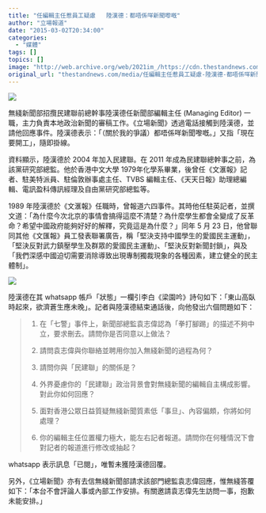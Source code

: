 ```yaml
---
title: "任編輯主任惹員工疑慮   陸漢德：都唔係咩新聞嚟嘅"
author: "立場報道"
date: "2015-03-02T20:34:00"
categories:
  - "媒體"
tags: []
topics: []
image: "http://web.archive.org/web/2021im_/https://cdn.thestandnews.com/media/photos/cache/luk-24_Y7Bhn_1200x0.png"
original_url: "thestandnews.com/media/任編輯主任惹員工疑慮-陸漢德-都唔係咩新聞嚟嘅"
---
```

![](http://web.archive.org/web/2021im_/https://cdn.thestandnews.com/media/photos/cache/luk-24_Y7Bhn_1200x0.png)

無綫新聞部招攬民建聯前總幹事陸漢德任新聞部編輯主任 (Managing Editor) 一職，主力負責本地政治新聞的審稿工作。《立場新聞》透過電話接觸到陸漢德，並請他回應事件。陸漢德表示：「（關於我的爭議）都唔係咩新聞嚟嘅。」又指「現在要開工」，隨即掛線。

資料顯示，陸漢德於 2004 年加入民建聯。在 2011 年成為民建聯總幹事之前，為該黨研究部總監。他於香港中文大學 1979年化學系畢業，後曾任《文滙報》記者、駐美特派員、駐倫敦辦事處主任、TVBS 編輯主任、《天天日報》助理總編輯、電訊盈科傳訊經理及自由黨研究部總監等。

1989 年陸漢德於《文滙報》任職時，曾報道六四事件。其時他任駐英記者，並撰文道：「為什麼今次北京的事情會搞得這麼不清楚？為什麼學生都會全變成了反革命？希望中國政府能夠好好的解釋，究竟這是為什麼？」同年 5 月 23 日，他曾聯同其他《文匯報》員工發表聯署廣告，稱「堅決支持中國學生的愛國民主運動」，「堅決反對武力鎮壓學生及群眾的愛國民主運動」、「堅決反對新聞封鎖」，與及「我們深感中國迫切需要消除導致出現專制獨裁現象的各種因素，建立健全的民主體制」。

[![](http://web.archive.org/web/2021im_/https://cdn.thestandnews.com/media/photos/cache/11046842_10152629637361426_4703457464398321760_o_cTuah_Ei1KT_1200x0.png)](http://web.archive.org/web/20210628150518/https://cdn.thestandnews.com/media/photos/cache/11046842_10152629637361426_4703457464398321760_o_cTuah_Ei1KT_1200x0.png)

陸漢德在其 whatsapp 帳戶「狀態」一欄引李白《梁園吟》詩句如下：「東山高臥時起來，欲濟蒼生應未晚」。記者與陸漢德結束通話後，向他發出六個問題如下：

> 1) 在「七警」事件上，新聞部總監袁志偉認為「拳打腳踢」的描述不夠中立，要求刪去。請問你是否同意以上做法？
> 
> 2) 請問袁志偉與你聯絡並聘用你加入無綫新聞的過程為何？
> 
> 3) 請問你與「民建聯」的關係是？
> 
> 4) 外界憂慮你的「民建聯」政治背景會對無綫新聞的編輯自主構成影響。對此你如何回應？
> 
> 5) 面對香港公眾日益質疑無綫新聞質素低「事旦」、內容偏頗，你將如何處理？
> 
> 6) 你的編輯主任位置權力極大，能左右記者報道。請問你在何種情況下會對記者的報道進行修改或抽起？

whatsapp 表示訊息「已閱」，唯暫未獲陸漢德回覆。

另外，《立場新聞》亦有去信無綫新聞部請求該部門總監袁志偉回應，惟無綫答覆如下：「本台不會評論人事或內部工作安排。有關邀請袁志偉先生訪問一事，抱歉未能安排。」